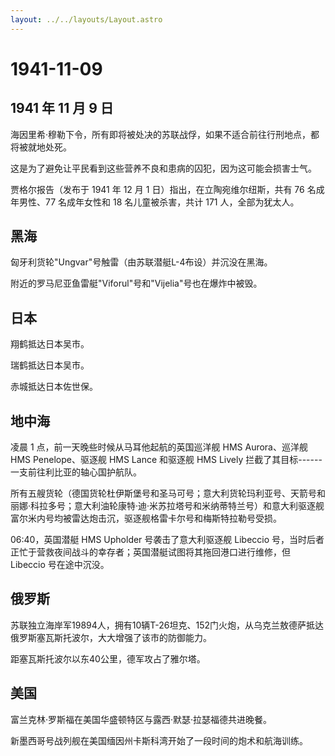 ```yaml
---
layout: ../../layouts/Layout.astro
---
```


# 1941-11-09

## 1941 年 11 月 9 日

海因里希·穆勒下令，所有即将被处决的苏联战俘，如果不适合前往行刑地点，都将被就地处死。

这是为了避免让平民看到这些营养不良和患病的囚犯，因为这可能会损害士气。

贾格尔报告（发布于 1941 年 12 月 1 日）指出，在立陶宛维尔纽斯，共有 76
名成年男性、77 名成年女性和 18 名儿童被杀害，共计 171 人，全部为犹太人。

## 黑海

匈牙利货轮"Ungvar"号触雷（由苏联潜艇L-4布设）并沉没在黑海。

附近的罗马尼亚鱼雷艇"Viforul"号和"Vijelia"号也在爆炸中被毁。

## 日本

翔鹤抵达日本吴市。

瑞鹤抵达日本吴市。

赤城抵达日本佐世保。

## 地中海

凌晨 1 点，前一天晚些时候从马耳他起航的英国巡洋舰 HMS Aurora、巡洋舰 HMS
Penelope、驱逐舰 HMS Lance 和驱逐舰 HMS Lively
拦截了其目标------一支前往利比亚的轴心国护航队。

所有五艘货轮（德国货轮杜伊斯堡号和圣马可号；意大利货轮玛利亚号、天箭号和丽娜·科拉多号；意大利油轮康特·迪·米苏拉塔号和米纳蒂特兰号）和意大利驱逐舰富尔米内号均被雷达炮击沉，驱逐舰格雷卡尔号和梅斯特拉勒号受损。

06:40，英国潜艇 HMS Upholder 号袭击了意大利驱逐舰 Libeccio
号，当时后者正忙于营救夜间战斗的幸存者；英国潜艇试图将其拖回港口进行维修，但
Libeccio 号在途中沉没。

## 俄罗斯

苏联独立海岸军19894人，拥有10辆T-26坦克、152门火炮，从乌克兰敖德萨抵达俄罗斯塞瓦斯托波尔，大大增强了该市的防御能力。

距塞瓦斯托波尔以东40公里，德军攻占了雅尔塔。

## 美国

富兰克林·罗斯福在美国华盛顿特区与露西·默瑟·拉瑟福德共进晚餐。

新墨西哥号战列舰在美国缅因州卡斯科湾开始了一段时间的炮术和航海训练。